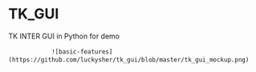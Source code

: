 # TK_GUI
TK INTER GUI in Python for demo

                ![basic-features](https://github.com/luckysher/tk_gui/blob/master/tk_gui_mockup.png)
